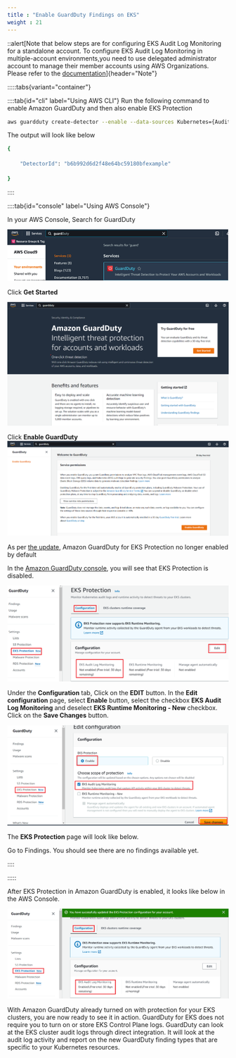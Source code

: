 ```yaml
---
title : "Enable GuardDuty Findings on EKS"
weight : 21
---
```



::alert[Note that below steps are for configuring EKS Audit Log Monitoring for a standalone account. To configure EKS Audit Log Monitoring in multiple-account environments,you need to use delegated administrator account to manage their member accounts using AWS Organizations. Please refer to the [documentation](https://docs.aws.amazon.com/guardduty/latest/ug/guardduty-eks-audit-log-monitoring.html)]{header="Note"}


:::::tabs{variant="container"}

::::tab{id="cli" label="Using AWS CLI"}
Run the following command to enable Amazon GuardDuty and then also enable EKS Protection

```bash
aws guardduty create-detector --enable --data-sources Kubernetes={AuditLogs={Enable=true}}
```
The output will look like below
```bash
{

    "DetectorId": "b6b992d6d2f48e64bc59180bfexample"

}
```
::::

::::tab{id="console" label="Using AWS Console"}

In your AWS Console, Search for GuardDuty

![Search for GuardDuty](/static/images/detective-controls/GDSearch.png)

Click **Get Started**

![GDGetStarted](/static/images/detective-controls/GDGetStarted.png)

Click **Enable GuardDuty**
![GDEnabledInAccount](/static/images/detective-controls/GDEnabledInAccount.png)


As per [the update](https://aws.amazon.com/about-aws/whats-new/2022/01/amazon-guardduty-elastic-kubernetes-service-clusters/), Amazon GuardDuty for EKS Protection no longer enabled by default


In the [Amazon GuardDuty console](https://console.aws.amazon.com/guardduty/home), you will see that EKS Protection is disabled.

![GDNewEKSProtectionScreen Disabled](/static/images/detective-controls/GDNewEKSProtectionScreen.png)

Under the **Configuration** tab,  Click on the **EDIT** button.  In the **Edit configuration** page, select **Enable** button, select the checkbox **EKS Audit Log Monitoring** and deselect **EKS Runtime Monitoring - New** checkbox. Click on the **Save Changes** button.

![GDEnableEKSAuditlogs](/static/images/detective-controls/GDEnableEKSAuditlogs.png)

The **EKS Protection** page will look like below.

Go to Findings. You should see there are no findings available yet.

::::

:::::

After EKS Protection in Amazon GuardDuty is enabled, it looks like below in the AWS Console.

![GDEKSAuditlogsEnabled](/static/images/detective-controls/GDEKSAuditlogsEnabled.png)

With Amazon GuardDuty already turned on with protection for your EKS clusters, you are now ready to see it in action. GuardDuty for EKS does not require you to turn on or store EKS Control Plane logs. GuardDuty can look at the EKS cluster audit logs through direct integration. It will look at the audit log activity and report on the new GuardDuty finding types that are specific to your Kubernetes resources.